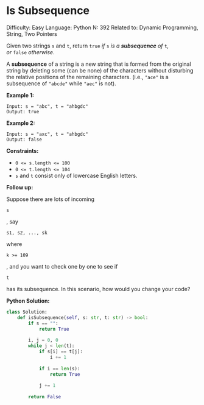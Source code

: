 # Is Subsequence

Difficulty: Easy
Language: Python
N: 392
Related to: Dynamic Programming, String, Two Pointers

Given two strings `s` and `t`, return `true` *if* `s` *is a **subsequence** of* `t`*, or* `false` *otherwise*.

A **subsequence** of a string is a new string that is formed from the original string by deleting some (can be none) of the characters without disturbing the relative positions of the remaining characters. (i.e., `"ace"` is a subsequence of `"abcde"` while `"aec"` is not).

**Example 1:**

```
Input: s = "abc", t = "ahbgdc"
Output: true

```

**Example 2:**

```
Input: s = "axc", t = "ahbgdc"
Output: false

```

**Constraints:**

- `0 <= s.length <= 100`
- `0 <= t.length <= 104`
- `s` and `t` consist only of lowercase English letters.

**Follow up:**

Suppose there are lots of incoming

```
s
```

, say

```
s1, s2, ..., sk
```

where

```
k >= 109
```

, and you want to check one by one to see if

```
t
```

has its subsequence. In this scenario, how would you change your code?

**Python Solution:**

```python
class Solution:
    def isSubsequence(self, s: str, t: str) -> bool:
        if s == "":
            return True
        
        i, j = 0, 0
        while j < len(t):
            if s[i] == t[j]:
                i += 1
                
            if i == len(s):
                return True
            
            j += 1
            
        return False
```